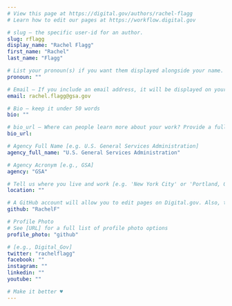 ```yaml
---
# View this page at https://digital.gov/authors/rachel-flagg
# Learn how to edit our pages at https://workflow.digital.gov

# slug — the specific user-id for an author.
slug: rflagg
display_name: "Rachel Flagg"
first_name: "Rachel"
last_name: "Flagg"

# List your pronoun(s) if you want them displayed alongside your name. If blank, we'll use just your name. Learn more http://mypronouns.org
pronoun: ""

# Email — If you include an email address, it will be displayed on your profile page
email: rachel.flagg@gsa.gov

# Bio — keep it under 50 words
bio: ""

# bio_url — Where can people learn more about your work? Provide a full URL [e.g. 'https://www.example.gov/']
bio_url: 

# Agency Full Name [e.g. U.S. General Services Administration]
agency_full_name: "U.S. General Services Administration"

# Agency Acronym [e.g., GSA]
agency: "GSA"

# Tell us where you live and work [e.g. 'New York City' or 'Portland, OR']
location: ""

# A GitHub account will allow you to edit pages on Digital.gov. Also, the image used in your GitHub account can be used to populate your digital.gov profile photo. Learn more about getting a Github account at [URL]
github: "RachelF"

# Profile Photo
# See [URL] for a full list of profile photo options
profile_photo: "github"

# [e.g., Digital_Gov]
twitter: "rachelflagg"
facebook: ""
instagram: ""
linkedin: ""
youtube: ""

# Make it better ♥
---
```

